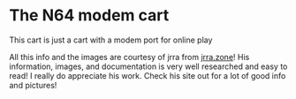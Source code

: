 # The N64 modem cart

This cart is just a cart with a modem port for online play

All this info and the images are courtesy of jrra from [jrra.zone](https://jrra.zone/)! His information, images, and documentation is very well researched and easy to read! I really do appreciate his work. Check his site out for a lot of good info and pictures!